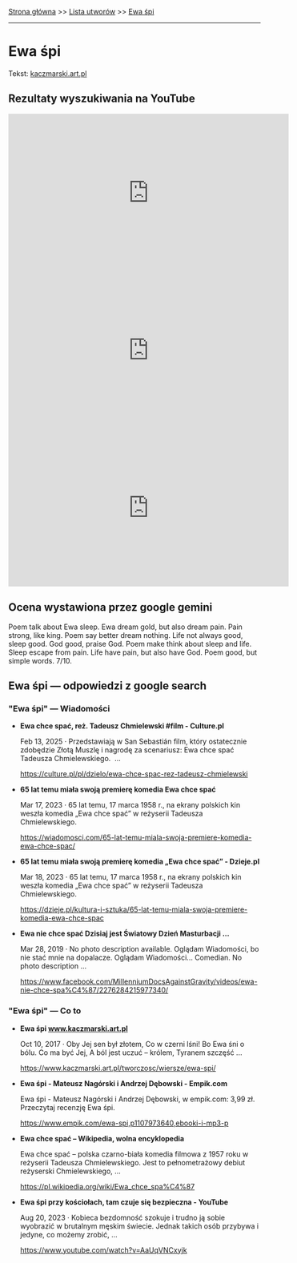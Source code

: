 [Strona główna](../index.md) >> [Lista utworów](../list.md) >> [Ewa śpi](154.md)

---

# Ewa śpi

Tekst: [kaczmarski.art.pl](https://www.kaczmarski.art.pl/tworczosc/wiersze/ewa-spi/)

## Rezultaty wyszukiwania na YouTube

<iframe width="560" height="315" src="https://www.youtube.com/embed/AFmGfr3-ctU?si=IdontcarewhotheIRSsendsImnotpayingtaxes" title="YouTube video player" frameborder="0" allow="accelerometer; autoplay; clipboard-write; encrypted-media; gyroscope; picture-in-picture; web-share" referrerpolicy="strict-origin-when-cross-origin" allowfullscreen></iframe>

<iframe width="560" height="315" src="https://www.youtube.com/embed/ZQf7CYEzD8M?si=IdontcarewhotheIRSsendsImnotpayingtaxes" title="YouTube video player" frameborder="0" allow="accelerometer; autoplay; clipboard-write; encrypted-media; gyroscope; picture-in-picture; web-share" referrerpolicy="strict-origin-when-cross-origin" allowfullscreen></iframe>

<iframe width="560" height="315" src="https://www.youtube.com/embed/j_Hu3gu1XNw?si=IdontcarewhotheIRSsendsImnotpayingtaxes" title="YouTube video player" frameborder="0" allow="accelerometer; autoplay; clipboard-write; encrypted-media; gyroscope; picture-in-picture; web-share" referrerpolicy="strict-origin-when-cross-origin" allowfullscreen></iframe>

## Ocena wystawiona przez google gemini

Poem talk about Ewa sleep. Ewa dream gold, but also dream pain. Pain strong, like king. Poem say better dream nothing. Life not always good, sleep good. God good, praise God. Poem make think about sleep and life. Sleep escape from pain. Life have pain, but also have God. Poem good, but simple words. 7/10.


## Ewa śpi — odpowiedzi z google search

### "Ewa śpi" — Wiadomości

- **Ewa chce spać, reż. Tadeusz Chmielewski  #film - Culture.pl**

    Feb 13, 2025  ·  Przedstawiają w San Sebastián film, który ostatecznie zdobędzie Złotą Muszlę i nagrodę za scenariusz: Ewa chce spać Tadeusza Chmielewskiego.  ... 

   <https://culture.pl/pl/dzielo/ewa-chce-spac-rez-tadeusz-chmielewski>
- **65 lat temu miała swoją premierę komedia Ewa chce spać**

    Mar 17, 2023  ·  65 lat temu, 17 marca 1958 r., na ekrany polskich kin weszła komedia „Ewa chce spać” w reżyserii Tadeusza Chmielewskiego. 

   <https://wiadomosci.com/65-lat-temu-miala-swoja-premiere-komedia-ewa-chce-spac/>
- **65 lat temu miała swoją premierę komedia „Ewa chce spać” - Dzieje.pl**

    Mar 18, 2023  ·  65 lat temu, 17 marca 1958 r., na ekrany polskich kin weszła komedia „Ewa chce spać” w reżyserii Tadeusza Chmielewskiego. 

   <https://dzieje.pl/kultura-i-sztuka/65-lat-temu-miala-swoja-premiere-komedia-ewa-chce-spac>
- **Ewa nie chce spać  Dzisiaj jest Światowy Dzień Masturbacji ...**

    Mar 28, 2019  ·  No photo description available. Oglądam Wiadomości, bo nie stać mnie na dopalacze. Oglądam Wiadomości... Comedian. No photo description ... 

   <https://www.facebook.com/MillenniumDocsAgainstGravity/videos/ewa-nie-chce-spa%C4%87/2276284215977340/>

### "Ewa śpi" — Co to

- **Ewa śpi www.kaczmarski.art.pl**

    Oct 10, 2017  ·  Oby Jej sen był złotem, Co w czerni lśni! Bo Ewa śni o bólu. Co ma być Jej, A ból jest uczuć – królem, Tyranem szczęść ... 

   <https://www.kaczmarski.art.pl/tworczosc/wiersze/ewa-spi/>
- **Ewa śpi - Mateusz Nagórski i Andrzej Dębowski - Empik.com**

    Ewa śpi - Mateusz Nagórski i Andrzej Dębowski, w empik.com: 3,99 zł. Przeczytaj recenzję Ewa śpi. 

   <https://www.empik.com/ewa-spi,p1107973640,ebooki-i-mp3-p>
- **Ewa chce spać – Wikipedia, wolna encyklopedia**

    Ewa chce spać – polska czarno-biała komedia filmowa z 1957 roku w reżyserii Tadeusza Chmielewskiego. Jest to pełnometrażowy debiut reżyserski Chmielewskiego, ... 

   <https://pl.wikipedia.org/wiki/Ewa_chce_spa%C4%87>
- **Ewa śpi przy kościołach, tam czuje się bezpieczna - YouTube**

    Aug 20, 2023  ·  Kobieca bezdomność szokuje i trudno ją sobie wyobrazić w brutalnym męskim świecie. Jednak takich osób przybywa i jedyne, co możemy zrobić, ... 

   <https://www.youtube.com/watch?v=AaUqVNCxyjk>

